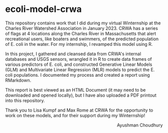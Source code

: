 # ecoli-model-crwa

This repository contains work that I did during my virtual Winternship at the Charles River Watershed Association in January 2023. CRWA has a series of flags at 4 locations along the Charles River in Massachusetts that alert recreational users, like boaters and swimmers, of the predicted population of E. coli in the water. For my internship, I revamped this model using R.

In this project, I gathered and cleansed data from CRWA's internal databases and USGS sensors, wrangled it in R to create data frames of various predictors of E. coli, and constructed Generative Linear Models (GLM) and Multivariate Linear Regression (MLR) models to predict the E. coli populations. I documented my process and created a report using RMarkdown. 

This report is best viewed as an HTML Document (it may need to be downloaded and opened locally), but I have also uploaded a PDF printout into this repository.

Thank you to Lisa Kumpf and Max Rome at CRWA for the opportunity to work on these models, and for their support during my Winternship!

<div align="right"> Ayushman Choudhury </div>
